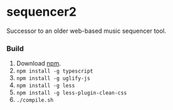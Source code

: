 # sequencer2
Successor to an older web-based music sequencer tool.

### Build

1. Download [npm](https://www.npmjs.com/).
2. `npm install -g typescript`
3. `npm install -g uglify-js`
4. `npm install -g less`
5. `npm install -g less-plugin-clean-css`
6. `./compile.sh`